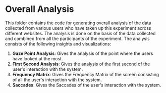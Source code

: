 # Overall Analysis

This folder contains the code for generating overall analysis of the data collected from various users who have taken up this experiment across different websites. The analysis is done on the basis of the data collected and combined from all the participants of the experiment. The analysis consists of the following insights and visualizations:

1. **Gaze Point Analysis**: Gives the analysis of the point where the users have looked at the most.
2. **First Second Analysis**: Gives the analysis of the first second of the user's interaction with the system.
3. **Frequency Matrix**: Gives the Frequency Matrix of the screen consisting of all the user's interaction with the system.
4. **Saccades**: Gives the Saccades of the user's interaction with the system.
